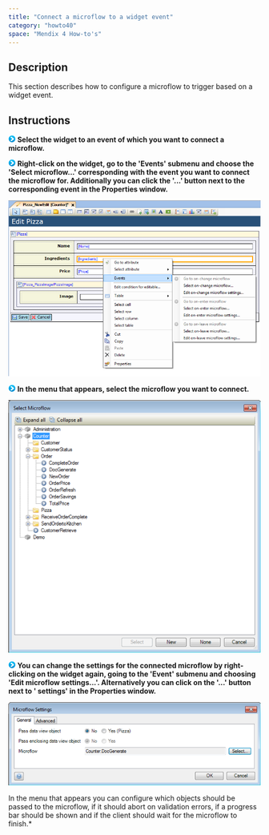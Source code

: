 ```yaml
---
title: "Connect a microflow to a widget event"
category: "howto40"
space: "Mendix 4 How-to's"
---
```

## Description

This section describes how to configure a microflow to trigger based on a widget event.

## Instructions

![](attachments/819203/917932.png) **Select the widget to an event of which you want to connect a microflow.**

![](attachments/819203/917932.png) **Right-click on the widget, go to the 'Events' submenu and choose the 'Select <event> microflow...' corresponding with the event you want to connect the microflow for. Additionally you can click the '...' button next to the corresponding event in the Properties window.**

![](attachments/2621482/2752748.png)

![](attachments/819203/917932.png) **In the menu that appears, select the microflow you want to connect.**

![](attachments/2621482/2752747.png)

![](attachments/819203/917932.png) **You can change the settings for the connected microflow by right-clicking on the widget again, going to the 'Event' submenu and choosing 'Edit <event> microflow settings...'. Alternatively you can click on the '...' button next to '<Event> settings' in the Properties window.**

![](attachments/2621482/2752746.png)

In the menu that appears you can configure which objects should be passed to the microflow, if it should abort on validation errors, if a progress bar should be shown and if the client should wait for the microflow to finish.*

